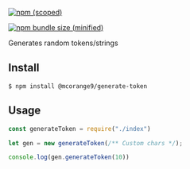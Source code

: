 

[![npm (scoped)](https://img.shields.io/npm/v/@mcorange9/generate-token.svg)](https://www.npmjs.com/package/@mcorange9/generate-token)

[![npm bundle size (minified)](https://img.shields.io/bundlephobia/min/@mcorange9/generate-token.svg)](https://www.npmjs.com/package/@mcorange9/generate-token)

Generates random tokens/strings

## Install

```
$ npm install @mcorange9/generate-token
```

## Usage

```js
const generateToken = require("./index")

let gen = new generateToken(/** Custom chars */);

console.log(gen.generateToken(10))

```